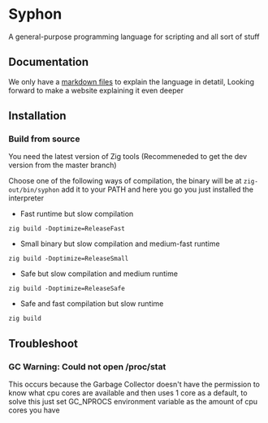 # Syphon

A general-purpose programming language for scripting and all sort of stuff

## Documentation

We only have a [markdown files](docs) to explain the language in detatil, Looking forward to make a website explaining it even deeper

## Installation

### Build from source

You need the latest version of Zig tools (Recommeneded to get the dev version from the master branch)

Choose one of the following ways of compilation, the binary will be at `zig-out/bin/syphon` add it to your PATH and here you go you just installed the interpreter

- Fast runtime but slow compilation 
```
zig build -Doptimize=ReleaseFast
```

- Small binary but slow compilation and medium-fast runtime
```
zig build -Doptimize=ReleaseSmall
```

- Safe but slow compilation and medium runtime
```
zig build -Doptimize=ReleaseSafe
```

- Safe and fast compilation but slow runtime
```
zig build
```

## Troubleshoot

### GC Warning: Could not open /proc/stat

This occurs because the Garbage Collector doesn't have the permission to know what cpu cores are available and then uses 1 core as a default, to solve this just set GC_NPROCS environment variable as the amount of cpu cores you have
